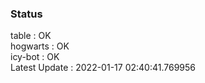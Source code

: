 ### Status


table : OK  
hogwarts : OK  
icy-bot : OK  
Latest Update : 2022-01-17 02:40:41.769956
